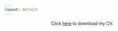 ```yaml
---
layout: default
---
```


<center>
Click <a href="/assets/img/CV_Krause_20230624.pdf">here</a> to download my CV.
</center>